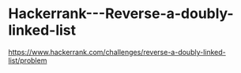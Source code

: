 # Hackerrank---Reverse-a-doubly-linked-list

https://www.hackerrank.com/challenges/reverse-a-doubly-linked-list/problem
